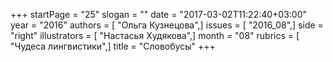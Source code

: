 +++
startPage = "25"
slogan = ""
date = "2017-03-02T11:22:40+03:00"
year = "2016"
authors = [ "Ольга Кузнецова",]
issues = [ "2016_08",]
side = "right"
illustrators = [ "Настасья Худякова",]
month = "08"
rubrics = [ "Чудеса лингвистики",]
title = "Словобусы"
+++

